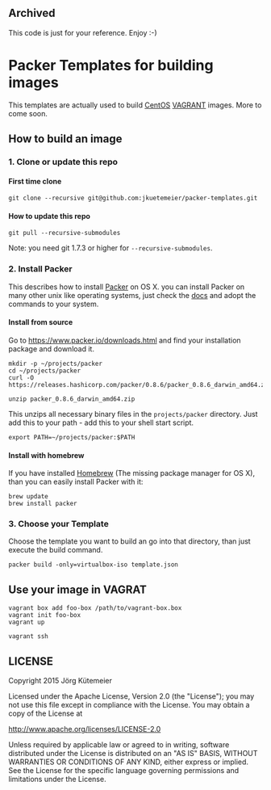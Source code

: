 ## Archived

This code is just for your reference. Enjoy :-)

# Packer Templates for building images

This templates are actually used to build [CentOS](https://www.centos.org/) [VAGRANT](https://www.vagrantup.com/) images. More to come soon.

## How to build an image

### 1. Clone or update this repo

#### First time clone

    git clone --recursive git@github.com:jkuetemeier/packer-templates.git

#### How to update this repo

    git pull --recursive-submodules

Note: you need git 1.7.3 or higher for <code>--recursive-submodules</code>.

### 2. Install Packer

This describes how to install [Packer](https://www.packer.io/) on OS X. you can install Packer on many other unix like operating systems, just check the [docs](https://www.packer.io/docs/installation.html) and adopt the commands to your system.

#### Install from source

Go to https://www.packer.io/downloads.html and find your installation package and download it.

    mkdir -p ~/projects/packer
    cd ~/projects/packer
    curl -O https://releases.hashicorp.com/packer/0.8.6/packer_0.8.6_darwin_amd64.zip

    unzip packer_0.8.6_darwin_amd64.zip

This unzips all necessary binary files in the <code>projects/packer</code> directory. Just add this to your path - add this to your shell start script.

    export PATH=~/projects/packer:$PATH

#### Install with homebrew

If you have installed [Homebrew](http://brew.sh/) (The missing package manager for OS X), than you can easily install Packer with it:

    brew update
    brew install packer

### 3. Choose your Template

Choose the template you want to build an go into that directory, than just execute the build command.

    packer build -only=virtualbox-iso template.json

## Use your image in VAGRAT

    vagrant box add foo-box /path/to/vagrant-box.box
    vagrant init foo-box
    vagrant up

    vagrant ssh

## LICENSE

Copyright 2015 Jörg Kütemeier

Licensed under the Apache License, Version 2.0 (the "License");
you may not use this file except in compliance with the License.
You may obtain a copy of the License at

http://www.apache.org/licenses/LICENSE-2.0

Unless required by applicable law or agreed to in writing, software
distributed under the License is distributed on an "AS IS" BASIS,
WITHOUT WARRANTIES OR CONDITIONS OF ANY KIND, either express or implied.
See the License for the specific language governing permissions and
 limitations under the License.

